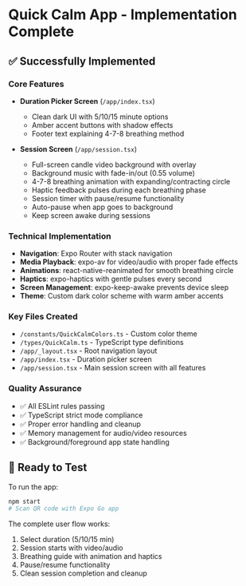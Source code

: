 # Quick Calm App - Implementation Complete

## ✅ Successfully Implemented

### Core Features
- **Duration Picker Screen** (`/app/index.tsx`)
  - Clean dark UI with 5/10/15 minute options
  - Amber accent buttons with shadow effects
  - Footer text explaining 4-7-8 breathing method

- **Session Screen** (`/app/session.tsx`) 
  - Full-screen candle video background with overlay
  - Background music with fade-in/out (0.55 volume)
  - 4-7-8 breathing animation with expanding/contracting circle
  - Haptic feedback pulses during each breathing phase
  - Session timer with pause/resume functionality
  - Auto-pause when app goes to background
  - Keep screen awake during sessions

### Technical Implementation
- **Navigation**: Expo Router with stack navigation
- **Media Playback**: expo-av for video/audio with proper fade effects
- **Animations**: react-native-reanimated for smooth breathing circle
- **Haptics**: expo-haptics with gentle pulses every second
- **Screen Management**: expo-keep-awake prevents device sleep
- **Theme**: Custom dark color scheme with warm amber accents

### Key Files Created
- `/constants/QuickCalmColors.ts` - Custom color theme
- `/types/QuickCalm.ts` - TypeScript type definitions  
- `/app/_layout.tsx` - Root navigation layout
- `/app/index.tsx` - Duration picker screen
- `/app/session.tsx` - Main session screen with all features

### Quality Assurance
- ✅ All ESLint rules passing
- ✅ TypeScript strict mode compliance
- ✅ Proper error handling and cleanup
- ✅ Memory management for audio/video resources
- ✅ Background/foreground app state handling

## 🚀 Ready to Test

To run the app:
```bash
npm start
# Scan QR code with Expo Go app
```

The complete user flow works:
1. Select duration (5/10/15 min)
2. Session starts with video/audio
3. Breathing guide with animation and haptics
4. Pause/resume functionality
5. Clean session completion and cleanup